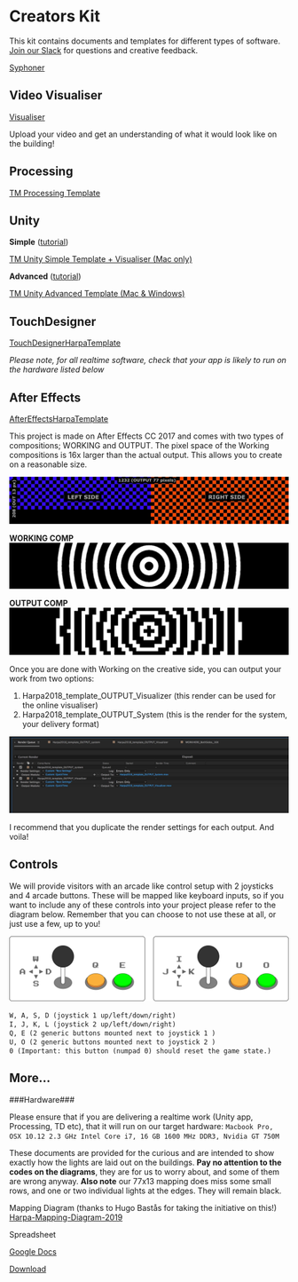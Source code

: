 # Creators Kit

This kit contains documents and templates for different types of software. <a href="https://join.slack.com/t/tiny-massive/shared_invite/enQtNDY1MjQwMjY4NzY4LTlhZDgxZTJmZDIxOTQ0MDY5Y2I1MWQ0MDYyMjEyMmVlNGFiNDNhMTlmMmEyNzEwMTI3YWRjNzJhMzkzZGIzNjk">Join our Slack</a> for questions and creative feedback.

[Syphoner](http://www.sigmasix.ch/syphoner/)

## Video Visualiser

[Visualiser](../visualiser/)

Upload your video and get an understanding of what it would look like on the building!

## Processing

[TM Processing Template](https://github.com/regisfrias/tinymassive-pde-template)

## Unity

**Simple** ([tutorial](https://www.youtube.com/watch?v=A3irySxcXY4))

[TM Unity Simple Template + Visualiser (Mac only)](TMApps.zip)

**Advanced** ([tutorial](https://docs.google.com/document/d/14lVTT5Eh0mVbZN7ukxQ_8zATk2JOuJBczsSjYwUdkrs))

[TM Unity Advanced Template (Mac & Windows)](TMAdvTemplate.zip)

## TouchDesigner

[TouchDesignerHarpaTemplate](TouchDesigner/HarpaTemplate.toe)


*Please note, for all realtime software, check that your app is likely to run on the hardware listed below*

## After Effects

[AfterEffectsHarpaTemplate](AfterEffects/HarpaTemplate.zip)

This project is made on After Effects CC 2017 and comes with two types of compositions; WORKING and OUTPUT. The pixel space of the Working compositions is 16x larger than the actual output. This allows you to create on a reasonable size.

![](AfterEffects/HarpaTemplateGuide-1.jpg)

**WORKING COMP**
![](AfterEffects/HarpaTemplateGuide-2.jpg)

**OUTPUT COMP**
![](AfterEffects/HarpaTemplateGuide-3.jpg)

Once you are done with Working on the creative side, you can output your work from two options:

1. Harpa2018_template_OUTPUT_Visualizer (this render can be used for the online visualiser)
2. Harpa2018_template_OUTPUT_System (this is the render for the system, your delivery format)

![](AfterEffects/HarpaTemplateGuide-4.jpg)

I recommend that you duplicate the render settings for each output. And voila!

## Controls

We will provide visitors with an arcade like control setup with 2 joysticks and 4 arcade buttons. These will be mapped like keyboard inputs, so if you want to include any of these controls into your project please refer to the diagram below. Remember that you can choose to not use these at all, or just use a few, up to you!

![](ControllerDiagramBlack.png)

```
W, A, S, D (joystick 1 up/left/down/right)
I, J, K, L (joystick 2 up/left/down/right)
Q, E (2 generic buttons mounted next to joystick 1 )
U, O (2 generic buttons mounted next to joystick 2 )
0 (Important: this button (numpad 0) should reset the game state.)
```

## More…

###Hardware###

Please ensure that if you are delivering a realtime work (Unity app, Processing, TD etc), that it will run on our target hardware:
`Macbook Pro, OSX 10.12 2.3 GHz Intel Core i7, 16 GB 1600 MHz DDR3, Nvidia GT 750M`


These documents are provided for the curious and are intended to show exactly how the lights are laid out on the buildings. **Pay no attention to the codes on the diagrams**, they are for us to worry about, and some of them are wrong anyway. **Also note** our 77x13 mapping does miss some small rows, and one or two individual lights at the edges. They will remain black.

Mapping Diagram (thanks to Hugo Bastås for taking the initiative on this!)
[Harpa-Mapping-Diagram-2019](Harpa-Mapping-Diagram-2019.pdf)

Spreadsheet

[Google Docs](https://docs.google.com/spreadsheets/d/1-1ouTokmmn5xHEQlZXHVdl2lA44z3ntEZEXTKQj7yvI/edit?usp=sharing)

[Download](TinyMassive-HarpaLightDMXPatching.pdf)
